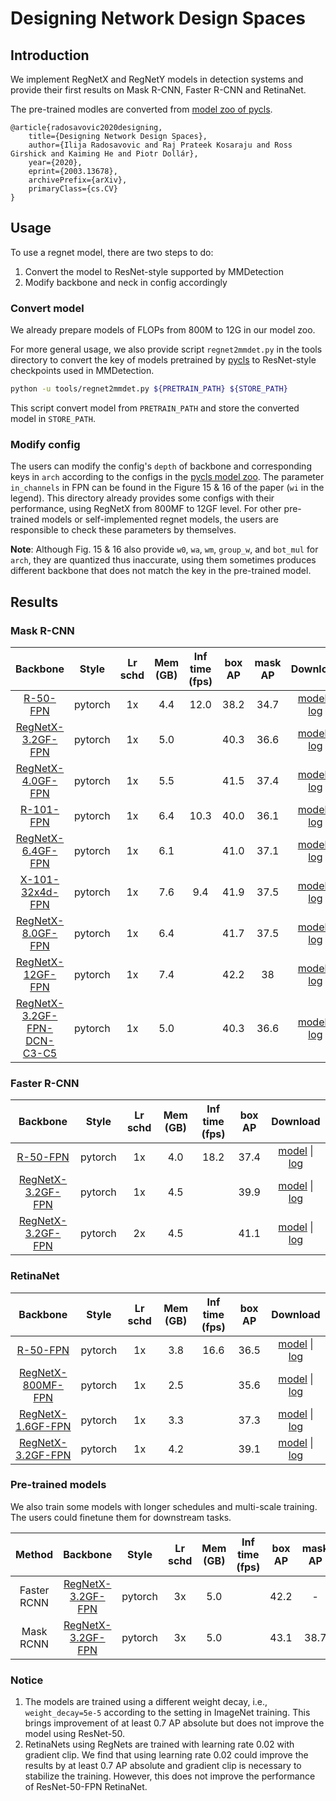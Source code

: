 # Designing Network Design Spaces

## Introduction

We implement RegNetX and RegNetY models in detection systems and provide their first results on Mask R-CNN, Faster R-CNN and RetinaNet.

The pre-trained modles are converted from [model zoo of pycls](https://github.com/facebookresearch/pycls/blob/master/MODEL_ZOO.md).

```
@article{radosavovic2020designing,
    title={Designing Network Design Spaces},
    author={Ilija Radosavovic and Raj Prateek Kosaraju and Ross Girshick and Kaiming He and Piotr Dollár},
    year={2020},
    eprint={2003.13678},
    archivePrefix={arXiv},
    primaryClass={cs.CV}
}
```

## Usage

To use a regnet model, there are two steps to do:
1. Convert the model to ResNet-style supported by MMDetection
2. Modify backbone and neck in config accordingly

### Convert model

We already prepare models of FLOPs from 800M to 12G in our model zoo.

For more general usage, we also provide script `regnet2mmdet.py` in the tools directory to convert the key of models pretrained by [pycls](https://github.com/facebookresearch/pycls/) to
ResNet-style checkpoints used in MMDetection.

```bash
python -u tools/regnet2mmdet.py ${PRETRAIN_PATH} ${STORE_PATH}
```
This script convert model from `PRETRAIN_PATH` and store the converted model in `STORE_PATH`.


### Modify config

The users can modify the config's `depth` of backbone and corresponding keys in `arch` according to the configs in the [pycls model zoo](https://github.com/facebookresearch/pycls/blob/master/MODEL_ZOO.md).
The parameter `in_channels` in FPN can be found in the Figure 15 & 16 of the paper (`wi` in the legend).
This directory already provides some configs with their performance, using RegNetX from 800MF to 12GF level.
For other pre-trained models or self-implemented regnet models, the users are responsible to check these parameters by themselves.

**Note**: Although Fig. 15 & 16 also provide `w0`, `wa`, `wm`, `group_w`, and `bot_mul` for `arch`, they are quantized thus inaccurate, using them sometimes produces different backbone that does not match the key in the pre-trained model.

## Results

### Mask R-CNN
|   Backbone   |  Style  | Lr schd | Mem (GB) | Inf time (fps) | box AP | mask AP | Download |
| :---------: | :-----: | :-----: | :------: | :------------: | :----: | :-----: | :------: |
|    [R-50-FPN](../mask_rcnn/mask_rcnn_r50_fpn_1x_coco.py)| pytorch |   1x    | 4.4      | 12.0           | 38.2   | 34.7    |  [model](https://open-mmlab.s3.ap-northeast-2.amazonaws.com/mmdetection/v2.0/mask_rcnn/mask_rcnn_r50_fpn_1x_coco/mask_rcnn_r50_fpn_1x_coco_20200205-d4b0c5d6.pth) &#124; [log](https://open-mmlab.s3.ap-northeast-2.amazonaws.com/mmdetection/v2.0/mask_rcnn/mask_rcnn_r50_fpn_1x_coco/mask_rcnn_r50_fpn_1x_coco_20200205_050542.log.json) |
|[RegNetX-3.2GF-FPN](./mask_rcnn_regnetx-3GF_fpn_1x_coco.py)| pytorch |   1x    |5.0 ||40.3|36.6|[model](https://open-mmlab.s3.ap-northeast-2.amazonaws.com/mmdetection/v2.0/regnet/mask_rcnn_regnetx-3GF_fpn_1x_coco/mask_rcnn_regnetx-3GF_fpn_1x_coco_20200520_163141-2a9d1814.pth) &#124; [log](https://open-mmlab.s3.ap-northeast-2.amazonaws.com/mmdetection/v2.0/regnet/mask_rcnn_regnetx-3GF_fpn_1x_coco/mask_rcnn_regnetx-3GF_fpn_1x_coco_20200520_163141.log.json)   |
|[RegNetX-4.0GF-FPN](./mask_rcnn_regnetx-4GF_fpn_1x_coco.py)| pytorch |   1x    |5.5||41.5|37.4|[model](https://open-mmlab.s3.ap-northeast-2.amazonaws.com/mmdetection/v2.0/regnet/mask_rcnn_regnetx-4GF_fpn_1x_coco/mask_rcnn_regnetx-4GF_fpn_1x_coco_20200517_180217-32e9c92d.pth) &#124; [log](https://open-mmlab.s3.ap-northeast-2.amazonaws.com/mmdetection/v2.0/regnet/mask_rcnn_regnetx-4GF_fpn_1x_coco/mask_rcnn_regnetx-4GF_fpn_1x_coco_20200517_180217.log.json)   |
|    [R-101-FPN](../mask_rcnn/mask_rcnn_r101_fpn_1x_coco.py)| pytorch |   1x    | 6.4      | 10.3           | 40.0   | 36.1    |  [model](https://open-mmlab.s3.ap-northeast-2.amazonaws.com/mmdetection/v2.0/mask_rcnn/mask_rcnn_r101_fpn_1x_coco/mask_rcnn_r101_fpn_1x_coco_20200204-1efe0ed5.pth) &#124; [log](https://open-mmlab.s3.ap-northeast-2.amazonaws.com/mmdetection/v2.0/mask_rcnn/mask_rcnn_r101_fpn_1x_coco/mask_rcnn_r101_fpn_1x_coco_20200204_144809.log.json) |
|[RegNetX-6.4GF-FPN](./mask_rcnn_regnetx-6GF_fpn_1x_coco.py)| pytorch |   1x    |6.1 ||41.0|37.1|[model](https://open-mmlab.s3.ap-northeast-2.amazonaws.com/mmdetection/v2.0/regnet/mask_rcnn_regnetx-6GF_fpn_1x_coco/mask_rcnn_regnetx-6GF_fpn_1x_coco_20200517_180439-3a7aae83.pth) &#124; [log](https://open-mmlab.s3.ap-northeast-2.amazonaws.com/mmdetection/v2.0/regnet/mask_rcnn_regnetx-6GF_fpn_1x_coco/mask_rcnn_regnetx-6GF_fpn_1x_coco_20200517_180439.log.json)   |
| [X-101-32x4d-FPN](../mask_rcnn/mask_rcnn_x101_32x4d_fpn_1x_coco.py) | pytorch |   1x    | 7.6      | 9.4            | 41.9   | 37.5    |  [model](https://open-mmlab.s3.ap-northeast-2.amazonaws.com/mmdetection/v2.0/mask_rcnn/mask_rcnn_x101_32x4d_fpn_1x_coco/mask_rcnn_x101_32x4d_fpn_1x_coco_20200205-478d0b67.pth) &#124; [log](https://open-mmlab.s3.ap-northeast-2.amazonaws.com/mmdetection/v2.0/mask_rcnn/mask_rcnn_x101_32x4d_fpn_1x_coco/mask_rcnn_x101_32x4d_fpn_1x_coco_20200205_034906.log.json) |
|[RegNetX-8.0GF-FPN](./mask_rcnn_regnetx-8GF_fpn_1x_coco.py)| pytorch |   1x    |6.4 ||41.7|37.5|[model](https://open-mmlab.s3.ap-northeast-2.amazonaws.com/mmdetection/v2.0/regnet/mask_rcnn_regnetx-8GF_fpn_1x_coco/mask_rcnn_regnetx-8GF_fpn_1x_coco_20200517_180515-09daa87e.pth) &#124; [log](https://open-mmlab.s3.ap-northeast-2.amazonaws.com/mmdetection/v2.0/regnet/mask_rcnn_regnetx-8GF_fpn_1x_coco/mask_rcnn_regnetx-8GF_fpn_1x_coco_20200517_180515.log.json)   |
|[RegNetX-12GF-FPN](./mask_rcnn_regnetx-12GF_fpn_1x_coco.py)| pytorch |   1x    |7.4 ||42.2|38|[model](https://open-mmlab.s3.ap-northeast-2.amazonaws.com/mmdetection/v2.0/regnet/mask_rcnn_regnetx-12GF_fpn_1x_coco/mask_rcnn_regnetx-12GF_fpn_1x_coco_20200517_180552-b538bd8b.pth) &#124; [log](https://open-mmlab.s3.ap-northeast-2.amazonaws.com/mmdetection/v2.0/regnet/mask_rcnn_regnetx-12GF_fpn_1x_coco/mask_rcnn_regnetx-12GF_fpn_1x_coco_20200517_180552.log.json) |
|[RegNetX-3.2GF-FPN-DCN-C3-C5](./mask_rcnn_regnetx-3GF_fpn_1x_coco.py)| pytorch |   1x    |5.0 ||40.3|36.6|[model](https://open-mmlab.s3.ap-northeast-2.amazonaws.com/mmdetection/v2.0/regnet/mask_rcnn_regnetx-3GF_fpn_mdconv_c3-c5_1x_coco/mask_rcnn_regnetx-3GF_fpn_mdconv_c3-c5_1x_coco_20200520_172726-75f40794.pth) &#124; [log](https://open-mmlab.s3.ap-northeast-2.amazonaws.com/mmdetection/v2.0/regnet/mask_rcnn_regnetx-3GF_fpn_mdconv_c3-c5_1x_coco/mask_rcnn_regnetx-3GF_fpn_mdconv_c3-c5_1x_coco_20200520_172726.log.json)   |

### Faster R-CNN
|   Backbone  |  Style  | Lr schd | Mem (GB) | Inf time (fps) | box AP | Download |
| :---------: | :-----: | :-----: | :------: | :------------: | :----: | :------: |
|    [R-50-FPN](../faster_rcnn/faster_rcnn_r50_fpn_1x_coco.py)| pytorch |   1x    | 4.0      | 18.2           | 37.4   | [model](https://open-mmlab.s3.ap-northeast-2.amazonaws.com/mmdetection/v2.0/faster_rcnn/faster_rcnn_r50_fpn_1x_coco/faster_rcnn_r50_fpn_1x_coco_20200130-047c8118.pth) &#124; [log](https://open-mmlab.s3.ap-northeast-2.amazonaws.com/mmdetection/v2.0/faster_rcnn/faster_rcnn_r50_fpn_1x_coco/faster_rcnn_r50_fpn_1x_coco_20200130_204655.log.json) |
|[RegNetX-3.2GF-FPN](./faster_rcnn_regnetx-3GF_fpn_mstrain_1x_coco.py)| pytorch |   1x    | 4.5||39.9|[model](https://open-mmlab.s3.ap-northeast-2.amazonaws.com/mmdetection/v2.0/regnet/faster_rcnn_regnetx-3GF_fpn_1x_coco/faster_rcnn_regnetx-3GF_fpn_1x_coco_20200517_175927-126fd9bf.pth) &#124; [log](https://open-mmlab.s3.ap-northeast-2.amazonaws.com/mmdetection/v2.0/regnet/faster_rcnn_regnetx-3GF_fpn_1x_coco/faster_rcnn_regnetx-3GF_fpn_1x_coco_20200517_175927.log.json)   |
|[RegNetX-3.2GF-FPN](./faster_rcnn_regnetx-3GF_fpn_mstrain_2x_coco.py)| pytorch |   2x    | 4.5||41.1|[model](https://open-mmlab.s3.ap-northeast-2.amazonaws.com/mmdetection/v2.0/regnet/faster_rcnn_regnetx-3GF_fpn_2x_coco/faster_rcnn_regnetx-3GF_fpn_2x_coco_20200520_223955-e2081918.pth) &#124; [log](https://open-mmlab.s3.ap-northeast-2.amazonaws.com/mmdetection/v2.0/regnet/faster_rcnn_regnetx-3GF_fpn_2x_coco/faster_rcnn_regnetx-3GF_fpn_2x_coco_20200520_223955.log.json)   |

### RetinaNet
|  Backbone   |  Style  | Lr schd | Mem (GB) | Inf time (fps) | box AP | Download |
| :---------: | :-----: | :-----: | :------: | :------------: | :----: | :------: |
|    [R-50-FPN](../retinanet/retinanet_r50_fpn_1x_coco.py)     | pytorch |   1x    |   3.8    |      16.6      |  36.5  | [model](https://open-mmlab.s3.ap-northeast-2.amazonaws.com/mmdetection/v2.0/retinanet/retinanet_r50_fpn_1x_coco/retinanet_r50_fpn_1x_coco_20200130-c2398f9e.pth) &#124; [log](https://open-mmlab.s3.ap-northeast-2.amazonaws.com/mmdetection/v2.0/retinanet/retinanet_r50_fpn_1x_coco/retinanet_r50_fpn_1x_coco_20200130_002941.log.json) |
|[RegNetX-800MF-FPN](./retinanet_regnetx-800MF_fpn_mstrain_1x_coco.py)| pytorch |   1x    |2.5||35.6|[model](https://open-mmlab.s3.ap-northeast-2.amazonaws.com/mmdetection/v2.0/regnet/retinanet_r50_regnetx-800MF_fpn_1x_coco/retinanet_r50_regnetx-800MF_fpn_1x_coco_20200517_191403-f6f91d10.pth) &#124; [log](https://open-mmlab.s3.ap-northeast-2.amazonaws.com/mmdetection/v2.0/regnet/retinanet_r50_regnetx-800MF_fpn_1x_coco/retinanet_r50_regnetx-800MF_fpn_1x_coco_20200517_191403.log.json)   |
|[RegNetX-1.6GF-FPN](./retinanet_regnetx-1GF_fpn_mstrain_1x_coco.py)| pytorch |   1x    |3.3||37.3|[model](https://open-mmlab.s3.ap-northeast-2.amazonaws.com/mmdetection/v2.0/regnet/retinanet_r50_regnetx-1GF_fpn_1x_coco/retinanet_r50_regnetx-1GF_fpn_1x_coco_20200517_191403-37009a9d.pth) &#124; [log](https://open-mmlab.s3.ap-northeast-2.amazonaws.com/mmdetection/v2.0/regnet/retinanet_r50_regnetx-1GF_fpn_1x_coco/retinanet_r50_regnetx-1GF_fpn_1x_coco_20200517_191403.log.json)   |
|[RegNetX-3.2GF-FPN](./retinanet_regnetx-3GF_fpn_mstrain_1x_coco.py)| pytorch |   1x    |4.2 ||39.1|[model](https://open-mmlab.s3.ap-northeast-2.amazonaws.com/mmdetection/v2.0/regnet/retinanet_r50_regnetx-3GF_fpn_1x_coco/retinanet_r50_regnetx-3GF_fpn_1x_coco_20200520_163141-cb1509e8.pth) &#124; [log](https://open-mmlab.s3.ap-northeast-2.amazonaws.com/mmdetection/v2.0/regnet/retinanet_r50_regnetx-3GF_fpn_1x_coco/retinanet_r50_regnetx-3GF_fpn_1x_coco_20200520_163141.log.json)   |

### Pre-trained models

We also train some models with longer schedules and multi-scale training. The users could finetune them for downstream tasks.

|    Method   |    Backbone     |  Style  | Lr schd | Mem (GB) | Inf time (fps) | box AP | mask AP | Download |
| :-----: | :-----: | :-----: | :-----: | :------: | :------------: | :----: | :-----: | :------: |
|Faster RCNN |[RegNetX-3.2GF-FPN](./faster_rcnn_regnetx-3GF_fpn_mstrain_3x_coco.py)| pytorch |   3x    |5.0 ||42.2|-|[model](https://open-mmlab.s3.ap-northeast-2.amazonaws.com/mmdetection/v2.0/regnet/faster_rcnn_regnetx-3GF_fpn_mstrxin_3x_coco/faster_rcnn_regnetx-3GF_fpn_mstrxin_3x_coco_20200520_224253-bf85ae3e.pth) &#124; [log](https://open-mmlab.s3.ap-northeast-2.amazonaws.com/mmdetection/v2.0/regnet/faster_rcnn_regnetx-3GF_fpn_mstrxin_3x_coco/faster_rcnn_regnetx-3GF_fpn_mstrxin_3x_coco_20200520_224253.log.json)   |
|Mask RCNN |[RegNetX-3.2GF-FPN](./mask_rcnn_regnetx-3GF_fpn_mstrain_3x_coco.py)| pytorch |   3x    |5.0 ||43.1|38.7|[model](https://open-mmlab.s3.ap-northeast-2.amazonaws.com/mmdetection/v2.0/regnet/mask_rcnn_regnetx-3GF_fpn_mstrain_3x_coco/mask_rcnn_regnetx-3GF_fpn_mstrain_3x_coco_20200521_202221-99879813.pth) &#124; [log](https://open-mmlab.s3.ap-northeast-2.amazonaws.com/mmdetection/v2.0/regnet/mask_rcnn_regnetx-3GF_fpn_mstrain_3x_coco/mask_rcnn_regnetx-3GF_fpn_mstrain_3x_coco_20200521_202221.log.json)   |

### Notice
1. The models are trained using a different weight decay, i.e., `weight_decay=5e-5` according to the setting in ImageNet training. This brings improvement of at least 0.7 AP absolute but does not improve the model using ResNet-50.
2. RetinaNets using RegNets are trained with learning rate 0.02 with gradient clip. We find that using learning rate 0.02 could improve the results by at least 0.7 AP absolute and gradient clip is necessary to stabilize the training.
However, this does not improve the performance of ResNet-50-FPN RetinaNet.
